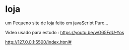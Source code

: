 # loja
 
 um Pequeno site de loja feito em javaScript Puro...
 
 Video usado para estudo : https://youtu.be/wG65FdU-Yos
 
 http://127.0.0.1:5500/index.html#
